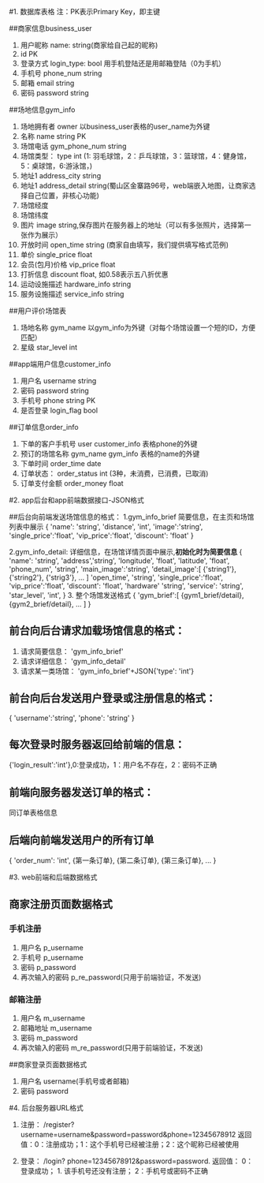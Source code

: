 ﻿#1. 数据库表格
注：PK表示Primary Key，即主键

##商家信息business_user
1. 用户昵称 name: string(商家给自己起的昵称) 
2. id PK
2. 登录方式 login_type: bool 用手机登陆还是用邮箱登陆（0为手机）
3. 手机号 phone_num string 
4. 邮箱 email string 
5. 密码 password string

##场地信息gym_info
1. 场地拥有者 owner 以business_user表格的user_name为外键
2. 名称 name string  PK
3. 场馆电话 gym_phone_num string 
3. 场馆类型： type int (1: 羽毛球馆，2：乒乓球馆，3：篮球馆，4：健身馆，5：桌球馆，6:游泳馆，)
4. 地址1 address_city string
5. 地址1 address_detail string(蜀山区金寨路96号，web端嵌入地图，让商家选择自己位置，非核心功能)
7. 场馆经度 
8. 场馆纬度 
6. 图片 image string,保存图片在服务器上的地址（可以有多张照片，选择第一张作为展示）
7. 开放时间 open_time string (商家自由填写，我们提供填写格式范例)
8. 单价 single_price float 
9. 会员(包月)价格 vip_price float
10. 打折信息 discount float, 如0.58表示五八折优惠
11. 运动设施描述 hardware_info string
12. 服务设施描述 service_info string

##用户评价场馆表
1. 场地名称 gym_name 以gym_info为外键（对每个场馆设置一个短的ID，方便匹配）
2. 星级 star_level int 


##app端用户信息customer_info
1. 用户名 username string 
2. 密码 password string 
3. 手机号 phone string PK
4. 是否登录 login_flag bool

##订单信息order_info
1. 下单的客户手机号 user customer_info 表格phone的外键
2. 预订的场馆名称  gym_name gym_info 表格的name的外键
3. 下单时间 order_time date
4. 订单状态： order_status int (3种，未消费，已消费，已取消) 
5. 订单支付金额 order_money float


#2. app后台和app前端数据接口-JSON格式

##后台向前端发送场馆信息的格式：
1.gym_info_brief 简要信息，在主页和场馆列表中展示
{
'name': 'string',
'distance', 'int',
'image':'string',
'single_price':'float',
'vip_price':'float',
'discount': 'float'
}

2.gym_info_detail: 详细信息，在场馆详情页面中展示,**初始化时为简要信息**
{
'name': 'string',
'address','string',
'longitude', 'float',
'latitude', 'float',
'phone_num', 'string',
'main_image':'string',
'detail_image':[
{'string1'},
{'string2'},
{'strig3'},
...
]
'open_time', 'string',
'single_price':'float',
'vip_price':'float',
'discount': 'float',
'hardware' 'string',
'service': 'string',
'star_level', 'int',
}
3. 整个场馆发送格式
{
'gym_brief':[
{gym1_brief/detail},
{gym2_brief/detail},
...
]
}
## 前台向后台请求加载场馆信息的格式：
1. 请求简要信息： 'gym_info_brief'
2. 请求详细信息： 'gym_info_detail'
3. 请求某一类场馆： 'gym_info_brief'+JSON{'type': 'int'}

## 前台向后台发送用户登录或注册信息的格式：
{
'username':'string',
'phone': 'string'
}

## 每次登录时服务器返回给前端的信息：
{'login_result':'int'},0:登录成功，1：用户名不存在，2：密码不正确

## 前端向服务器发送订单的格式：
同订单表格信息

## 后端向前端发送用户的所有订单
{
'order_num': 'int',
{第一条订单},
{第二条订单},
{第三条订单},
...
}


#3. web前端和后端数据格式
## 商家注册页面数据格式
### 手机注册
1. 用户名 p_username
2. 手机号 p_username
3. 密码 p_password
4. 再次输入的密码 p_re_password(只用于前端验证，不发送)

### 邮箱注册
1. 用户名 m_username
2. 邮箱地址 m_username
3. 密码 m_password
4. 再次输入的密码 m_re_password(只用于前端验证，不发送)

##商家登录页面数据格式
1. 用户名 username(手机号或者邮箱)
2. 密码 password

#4. 后台服务器URL格式
1. 注册： /register?username=username&password=password&phone=12345678912
返回值：0：注册成功；1：这个手机号已经被注册；2：这个昵称已经被使用

2. 登录： /login? phone=12345678912&password=password.
返回值： 0：登录成功； 1. 该手机号还没有注册； 2：手机号或密码不正确

